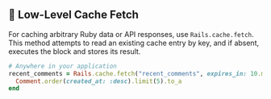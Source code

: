 ## 💾 Low-Level Cache Fetch

For caching arbitrary Ruby data or API responses, use `Rails.cache.fetch`. This method attempts to read an existing cache entry by key, and if absent, executes the block and stores its result.

```ruby
# Anywhere in your application
recent_comments = Rails.cache.fetch("recent_comments", expires_in: 10.minutes) do
  Comment.order(created_at: :desc).limit(5).to_a
end
```